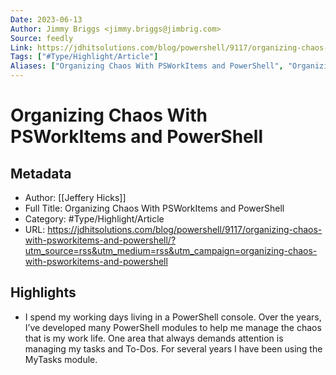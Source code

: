 ```yaml
---
Date: 2023-06-13
Author: Jimmy Briggs <jimmy.briggs@jimbrig.com>
Source: feedly
Link: https://jdhitsolutions.com/blog/powershell/9117/organizing-chaos-with-psworkitems-and-powershell/?utm_source=rss&utm_medium=rss&utm_campaign=organizing-chaos-with-psworkitems-and-powershell
Tags: ["#Type/Highlight/Article"]
Aliases: ["Organizing Chaos With PSWorkItems and PowerShell", "Organizing Chaos With PSWorkItems and PowerShell"]
---
```

# Organizing Chaos With PSWorkItems and PowerShell

## Metadata
- Author: [[Jeffery Hicks]]
- Full Title: Organizing Chaos With PSWorkItems and PowerShell
- Category: #Type/Highlight/Article
- URL: https://jdhitsolutions.com/blog/powershell/9117/organizing-chaos-with-psworkitems-and-powershell/?utm_source=rss&utm_medium=rss&utm_campaign=organizing-chaos-with-psworkitems-and-powershell

## Highlights
- I spend my working days living in a PowerShell console. Over the years, I’ve developed many PowerShell modules to help me manage the chaos that is my work life. One area that always demands attention is managing my tasks and To-Dos. For several years I have been using the MyTasks module.
